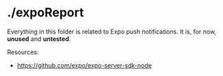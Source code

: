 # ./expoReport

Everything in this folder is related to Expo push notifications. It is, for now, **unused** and **untested**.

Resources:

-   https://github.com/expo/expo-server-sdk-node
